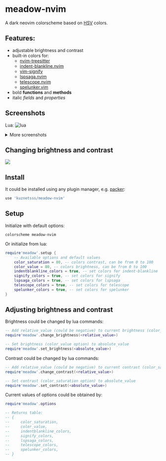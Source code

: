 # meadow-nvim

A dark neovim colorscheme based on
[HSV](https://en.wikipedia.org/wiki/HSL_and_HSV) colors. 

## Features:
- adjustable brightness and contrast
- built-in colors for:
    - [nvim-treesitter](https://github.com/nvim-treesitter/nvim-treesitter)
    - [indent-blankline.nvim](https://github.com/lukas-reineke/indent-blankline.nvim)
    - [vim-signify](https://github.com/mhinz/vim-signify)
    - [lspsaga.nvim](https://github.com/glepnir/lspsaga.nvim)
    - [telescope.nvim](https://github.com/nvim-telescope/telescope.nvim)
    - [spelunker.vim](https://github.com/kamykn/spelunker.vim)
- bold **functions** and **methods**
- italic *fields* and *properties*

## Screenshots

Lua:
![lua](https://github.com/kuznetsss/meadow-nvim/blob/media/media/lua.png)

<details><summary>More screenshots</summary>
<p>

C++:
![c++](https://github.com/kuznetsss/meadow-nvim/blob/media/media/cpp.png)

Python:
![python](https://github.com/kuznetsss/meadow-nvim/blob/media/media/python.png)

</p>
</details>

## Changing brightness and contrast
![](https://github.com/kuznetsss/meadow-nvim/blob/media/media/example.gif)

## Install

It could be installed using any plugin manager, 
e.g. [packer](https://github.com/wbthomason/packer.nvim):

```lua
use 'kuznetsss/meadow-nvim'
```

## Setup

Initialize with default options:

```vimscript
colorscheme meadow-nvim
```

Or initialize from lua:

```lua
require'meadow'.setup {
    -- Available options and default values
    color_saturation = 80, -- colors contrast, can be from 0 to 100
    color_value = 80, -- colors brightness, can be from 0 to 100
    indentblankline_colors = true, -- set colors for indent-blankline
    signify_colors = true, -- set colors for signify
    lspsaga_colors = true, -- set colors for lspsaga
    telescope_colors = true, -- set colors for telescope
    spelunker_colors = true, -- set colors for spelunker 
}
```

## Adjusting brightness and contrast

Brightness could be changed by lua commands:

```lua
-- Add relative_value (could be negative) to current brightness (color_value option)
require'meadow'.change_brightness(<relative_value>)

-- Set brightness (color_value option) to absolute_value
require'meadow'.set_brightness(<absolute_value>)
```

Contrast could be changed by lua commands:

```lua
-- Add relative_value (could be negative) to current contrast (color_saturation option)
require'meadow'.change_contrast(<relative_value>)

-- Set contrast (color_saturation option) to absolute_value
require'meadow'.set_contrast(<absolute_value>)
```

Current values of options could be obtained by:

```lua 
require'meadow'.options

-- Returns table:
-- {
--     color_saturation,
--     color_value,
--     indentblankline_colors,
--     signify_colors,
--     lspsaga_colors,
--     telescope_colors,
--     spelunker_colors,
-- }
```


